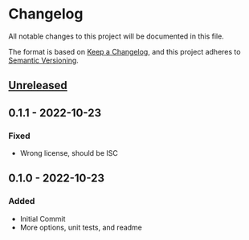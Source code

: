 # Changelog
All notable changes to this project will be documented in this file.

The format is based on [Keep a Changelog](https://keepachangelog.com/en/1.0.0/),
and this project adheres to [Semantic Versioning](https://semver.org/spec/v2.0.0.html).

## [Unreleased]

## 0.1.1 - 2022-10-23
### Fixed
- Wrong license, should be ISC

## 0.1.0 - 2022-10-23
### Added
- Initial Commit
- More options, unit tests, and readme

[Unreleased]: https://github.com/jecxjo/express-route-configuration/compare/v0.1.1...HEAD
[0.1.0]: https://github.com/jecxjo/express-route-configuration/compare/v0.1.0...v0.1.1
